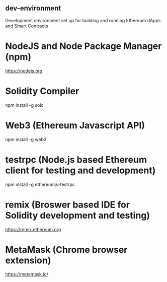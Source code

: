 ## dev-environment
Development environment set up for building and running Ethereum dApps and Smart Contracts

# NodeJS and Node Package Manager (npm)
https://nodejs.org

# Solidity Compiler
npm install -g solc

# Web3 (Ethereum Javascript API)
npm install -g web3

# testrpc (Node.js based Ethereum client for testing and development)
npm install -g ethereumjs-testrpc

# remix (Broswer based IDE for Solidity development and testing)
https://remix.ethereum.org

# MetaMask (Chrome browser extension)
https://metamask.io/
